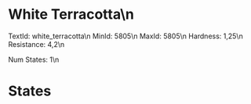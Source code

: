 # White Terracotta\n
TextId: white_terracotta\n
MinId: 5805\n
MaxId: 5805\n
Hardness: 1,25\n
Resistance: 4,2\n

Num States: 1\n
# States
```

```
